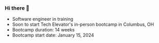 ### Hi there 👋

<!--
**ekuklinski/ekuklinski** is a ✨ _special_ ✨ repository because its `README.md` (this file) appears on your GitHub profile.

Here are some ideas to get you started:

- 🔭 I’m currently working on ...
- 🌱 I’m currently learning ...
- 👯 I’m looking to collaborate on ...
- 🤔 I’m looking for help with ...
- 💬 Ask me about ...
- 📫 How to reach me: ...
- 😄 Pronouns: ...
- ⚡ Fun fact: ...
-->
- Software engineer in training
- Soon to start Tech Elevator's in-person bootcamp in Columbus, OH
- Bootcamp duration: 14 weeks
- Bootcamp start date: January 15, 2024
